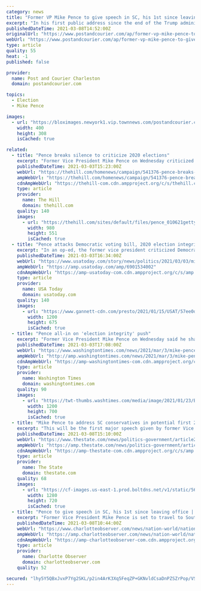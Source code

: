 ```yaml
---
category: news
title: "Former VP Mike Pence to give speech in SC, his 1st since leaving office"
excerpt: "In his first public address since the end of the Trump administration, former Vice President Mike Pence is traveling to South Carolina, set to speak to a conservative Christian nonprofit"
publishedDateTime: 2021-03-08T14:52:00Z
originalUrl: "https://www.postandcourier.com/ap/former-vp-mike-pence-to-give-speech-in-sc-his-1st-since-leaving-office/article_db8d50fc-801d-11eb-8724-cbedefa4f2b2.html"
webUrl: "https://www.postandcourier.com/ap/former-vp-mike-pence-to-give-speech-in-sc-his-1st-since-leaving-office/article_db8d50fc-801d-11eb-8724-cbedefa4f2b2.html"
type: article
quality: 55
heat: -1
published: false

provider:
  name: Post and Courier Charleston
  domain: postandcourier.com

topics:
  - Election
  - Mike Pence

images:
  - url: "https://bloximages.newyork1.vip.townnews.com/postandcourier.com/content/tncms/assets/v3/editorial/8/26/82632442-801e-11eb-995c-4bd2288c5389/6036de53078c7.image.jpg?resize=400%2C308"
    width: 400
    height: 308
    isCached: true

related:
  - title: "Pence breaks silence to criticize 2020 elections"
    excerpt: "Former Vice President Mike Pence on Wednesday criticized the 2020 elections in his his first extended written comments since leaving office in January."
    publishedDateTime: 2021-03-03T15:23:00Z
    webUrl: "https://thehill.com/homenews/campaign/541376-pence-breaks-silence-to-criticize-2020-elections"
    ampWebUrl: "https://thehill.com/homenews/campaign/541376-pence-breaks-silence-to-criticize-2020-elections?amp"
    cdnAmpWebUrl: "https://thehill-com.cdn.ampproject.org/c/s/thehill.com/homenews/campaign/541376-pence-breaks-silence-to-criticize-2020-elections?amp"
    type: article
    provider:
      name: The Hill
      domain: thehill.com
    quality: 140
    images:
      - url: "https://thehill.com/sites/default/files/pence_010621getty.jpg"
        width: 980
        height: 551
        isCached: true
  - title: "Pence attacks Democratic voting bill, 2020 election integrity in op-ed"
    excerpt: "In an op-ed, the former vice president criticized Democratic efforts to counter voter suppression and echoed Republican anger at the 2020 election."
    publishedDateTime: 2021-03-03T16:34:00Z
    webUrl: "https://www.usatoday.com/story/news/politics/2021/03/03/mike-pence-takes-aim-democrats-election-reform-bill-hr-1/6901534002/"
    ampWebUrl: "https://amp.usatoday.com/amp/6901534002"
    cdnAmpWebUrl: "https://amp-usatoday-com.cdn.ampproject.org/c/s/amp.usatoday.com/amp/6901534002"
    type: article
    provider:
      name: USA Today
      domain: usatoday.com
    quality: 140
    images:
      - url: "https://www.gannett-cdn.com/presto/2021/01/15/USAT/57ee0d46-76bb-43da-b45c-a407e61be497-AP_Pence_Inauguration.jpg?auto=webp&crop=5409,3043,x208,y0&format=pjpg&width=1200"
        width: 1200
        height: 675
        isCached: true
  - title: "Pence all-in on 'election integrity' push"
    excerpt: "Former Vice President Mike Pence on Wednesday said he shares the concerns of voters over the “significant voting irregularities and numerous instances of officials setting aside state election law” in the 2020 presidential election."
    publishedDateTime: 2021-03-03T17:08:00Z
    webUrl: "https://www.washingtontimes.com/news/2021/mar/3/mike-pence-all-election-integrity-push/"
    ampWebUrl: "http://amp.washingtontimes.com/news/2021/mar/3/mike-pence-all-election-integrity-push/"
    cdnAmpWebUrl: "https://amp-washingtontimes-com.cdn.ampproject.org/c/amp.washingtontimes.com/news/2021/mar/3/mike-pence-all-election-integrity-push/"
    type: article
    provider:
      name: Washington Times
      domain: washingtontimes.com
    quality: 90
    images:
      - url: "https://twt-thumbs.washtimes.com/media/image/2021/01/23/Biden_Inauguration_37524.jpg-f8f0a_c0-0-4032-2352_s1200x700.jpg?8f933bd9b70838c61c890c09c299727f73238683"
        width: 1200
        height: 700
        isCached: true
  - title: "Mike Pence to address SC conservatives in potential first 2024 GOP presidential test"
    excerpt: "This will be the first major speech given by former Vice President Mike Pence since leaving office in January."
    publishedDateTime: 2021-03-08T15:10:00Z
    webUrl: "https://www.thestate.com/news/politics-government/article249774508.html"
    ampWebUrl: "https://amp.thestate.com/news/politics-government/article249774508.html"
    cdnAmpWebUrl: "https://amp-thestate-com.cdn.ampproject.org/c/s/amp.thestate.com/news/politics-government/article249774508.html"
    type: article
    provider:
      name: The State
      domain: thestate.com
    quality: 68
    images:
      - url: "https://cf-images.us-east-1.prod.boltdns.net/v1/static/5615998022001/f19cc12d-e58e-4c37-9ff8-1185dc03bca0/caf16d4f-671b-4873-83b0-e47ac0a2cd87/1280x720/match/image.jpg?pubId=5615998031001"
        width: 1280
        height: 720
        isCached: true
  - title: "Pence to give speech in SC, his 1st since leaving office | Charlotte Observer"
    excerpt: "Former Vice President Mike Pence is set to travel to South Carolina for his first public comments since leaving office."
    publishedDateTime: 2021-03-08T10:44:00Z
    webUrl: "https://www.charlotteobserver.com/news/nation-world/national/article249773183.html"
    ampWebUrl: "https://amp.charlotteobserver.com/news/nation-world/national/article249773183.html"
    cdnAmpWebUrl: "https://amp-charlotteobserver-com.cdn.ampproject.org/c/s/amp.charlotteobserver.com/news/nation-world/national/article249773183.html"
    type: article
    provider:
      name: Charlotte Observer
      domain: charlotteobserver.com
    quality: 52

secured: "lhy5Y5QBxJvxP7Yg2SKL/p2in4ArK3Xq5FeqZP+GKNvldCsaDnPZSZrPop/VSeW9u7RpgBbqws2jkN6dcZq38jqS5UMzhckQIZhAVFE2Mk1jVcFVBtSNnum/iPT2qVd5U4Ec5f8uk4tt9rTD4i2Lt/VcuqJYFI0pXgXlW5q3ZSn/nrSP2fevv/mYS1UU4pXI6sReOdONbTefzHhH8jajMJUr9bEMJdXPDDimqhkz1VEw4HufLndUyL8/YTVbj3W6IB4Md19NcC+SHTWRImU+Xm0/abUJ2w9MphnkIfYa+XhhMUCxqGzdtbzPstMi/XmRzlC557dVYxMn5/XdLaHgzWK1St1TBiMjDavRDd+sepg=;OX4Eui1VgUl1ft1NcO6lWQ=="
---
```


